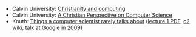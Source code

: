 * Calvin University: [Christianity and computing](https://computing.calvin.edu/documents/christianity-and-computing.html)
* Calvin University: [A Christian Perspective on Computer Science](https://sites.calvin.edu/derek/perspective.html)
* Knuth: [Things a computer scientist rarely talks about](https://www-cs-faculty.stanford.edu/~knuth/things.html) ([lecture 1 PDF](https://web.stanford.edu/group/cslipublications/cslipublications/pdf/1575863278.pdf), [c2 wiki](https://wiki.c2.com/?DonKnuthMitLectures), [talk at Google in 2009](https://www.youtube.com/watch?v=JPpk-1btGZk))
